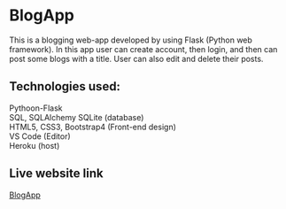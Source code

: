 # BlogApp
This is a blogging web-app developed by using Flask (Python web framework). In this app user can create account, then login, and then can post some blogs with a title. User can also edit and delete their posts.


## Technologies used:
Pythoon-Flask <br>
SQL, SQLAlchemy SQLite (database) <br>
HTML5, CSS3, Bootstrap4 (Front-end design) <br>
VS Code (Editor) <br>
Heroku (host)   <br>

## Live website link
<a href="https://apekshablog.herokuapp.com/">BlogApp</a>